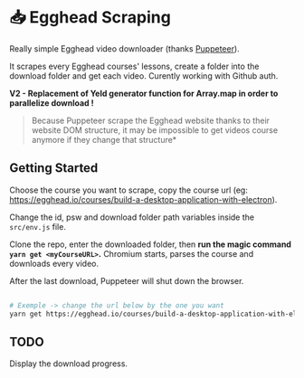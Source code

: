 # 📥 Egghead Scraping

Really simple Egghead video downloader (thanks [Puppeteer](https://pptr.dev/)).

It scrapes every Egghead courses' lessons, create a folder into the download folder and get each video.
Curently working with Github auth.

**V2 - Replacement of Yeld generator function for Array.map in order to parallelize download !**

> Because Puppeteer scrape the Egghead website thanks to their website DOM structure, it may be impossible to get videos course anymore if they change that structure*

## Getting Started

Choose the course you want to scrape, copy the course url (eg: https://egghead.io/courses/build-a-desktop-application-with-electron).

Change the id, psw and download folder path variables inside the `src/env.js` file.

Clone the repo, enter the downloaded folder, then **run the magic command `yarn get <myCourseURL>`.** Chromium starts, parses the course and downloads every video.

After the last download, Puppeteer will shut down the browser.

```bash

# Exemple -> change the url below by the one you want
yarn get https://egghead.io/courses/build-a-desktop-application-with-electron

```

## TODO

Display the download progress.
